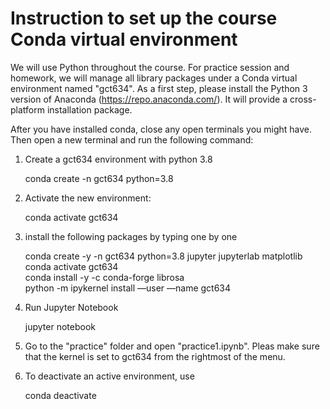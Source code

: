 # Instruction to set up the course Conda virtual environment 


We will use Python throughout the course. For practice session and homework, we will manage all library packages under a Conda virtual environment named "gct634". As a first step, please install the Python 3 version of Anaconda (https://repo.anaconda.com/). It will provide a cross-platform installation package. 

After you have installed conda, close any open terminals you might have. Then open a new terminal and run the following command:


1. Create a gct634 environment with python 3.8

   conda create -n gct634 python=3.8

2. Activate the new environment:

    conda activate gct634

3. install the following packages by typing one by one

    conda create -y -n gct634 python=3.8 jupyter jupyterlab matplotlib <br>
    conda activate gct634 <br>
    conda install -y -c conda-forge librosa <br>
    python -m ipykernel install —user —name gct634 

4. Run Jupyter Notebook 

   jupyter notebook 	

5. Go to the "practice" folder and open "practice1.ipynb". Pleas make sure that the kernel is set to gct634 from the rightmost of the menu. 
 
6. To deactivate an active environment, use
    
   conda deactivate


